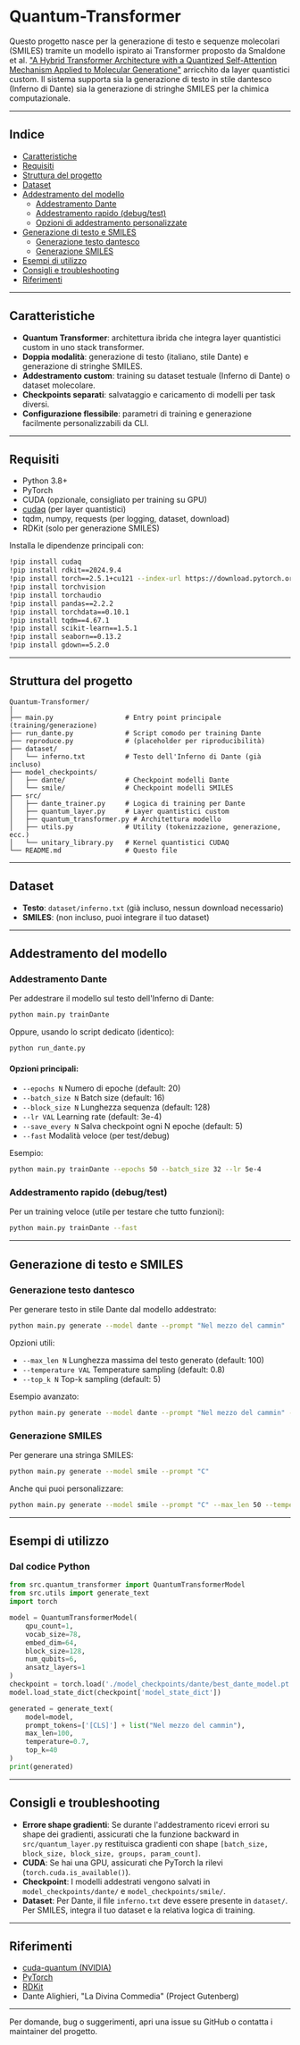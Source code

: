 # Quantum-Transformer

Questo progetto nasce per la generazione di testo e sequenze molecolari (SMILES) tramite un modello ispirato ai Transformer proposto da Smaldone et al. ["A Hybrid Transformer Architecture with a Quantized Self-Attention Mechanism Applied to Molecular Generatione"](https://arxiv.org/pdf/2502.19214) arricchito da layer quantistici custom. Il sistema supporta sia la generazione di testo in stile dantesco (Inferno di Dante) sia la generazione di stringhe SMILES per la chimica computazionale.

---

## Indice
- [Caratteristiche](#caratteristiche)
- [Requisiti](#requisiti)
- [Struttura del progetto](#struttura-del-progetto)
- [Dataset](#dataset)
- [Addestramento del modello](#addestramento-del-modello)
  - [Addestramento Dante](#addestramento-dante)
  - [Addestramento rapido (debug/test)](#addestramento-rapido-debugtest)
  - [Opzioni di addestramento personalizzate](#opzioni-di-addestramento-personalizzate)
- [Generazione di testo e SMILES](#generazione-di-testo-e-smiles)
  - [Generazione testo dantesco](#generazione-testo-dantesco)
  - [Generazione SMILES](#generazione-smiles)
- [Esempi di utilizzo](#esempi-di-utilizzo)
- [Consigli e troubleshooting](#consigli-e-troubleshooting)
- [Riferimenti](#riferimenti)

---

## Caratteristiche
- **Quantum Transformer**: architettura ibrida che integra layer quantistici custom in uno stack transformer.
- **Doppia modalità**: generazione di testo (italiano, stile Dante) e generazione di stringhe SMILES.
- **Addestramento custom**: training su dataset testuale (Inferno di Dante) o dataset molecolare.
- **Checkpoints separati**: salvataggio e caricamento di modelli per task diversi.
- **Configurazione flessibile**: parametri di training e generazione facilmente personalizzabili da CLI.

---

## Requisiti
- Python 3.8+
- PyTorch
- CUDA (opzionale, consigliato per training su GPU)
- [cudaq](https://github.com/NVIDIA/cuda-quantum) (per layer quantistici)
- tqdm, numpy, requests (per logging, dataset, download)
- RDKit (solo per generazione SMILES)

Installa le dipendenze principali con:

```bash
!pip install cudaq
!pip install rdkit==2024.9.4
!pip install torch==2.5.1+cu121 --index-url https://download.pytorch.org/whl/cu121
!pip install torchvision
!pip install torchaudio
!pip install pandas==2.2.2
!pip install torchdata==0.10.1
!pip install tqdm==4.67.1
!pip install scikit-learn==1.5.1
!pip install seaborn==0.13.2
!pip install gdown==5.2.0
```

---

## Struttura del progetto

```
Quantum-Transformer/
│
├── main.py                  # Entry point principale (training/generazione)
├── run_dante.py             # Script comodo per training Dante
├── reproduce.py             # (placeholder per riproducibilità)
├── dataset/
│   └── inferno.txt          # Testo dell'Inferno di Dante (già incluso)
├── model_checkpoints/
│   ├── dante/               # Checkpoint modelli Dante
│   └── smile/               # Checkpoint modelli SMILES
├── src/
│   ├── dante_trainer.py     # Logica di training per Dante
│   ├── quantum_layer.py     # Layer quantistici custom
│   ├── quantum_transformer.py # Architettura modello
│   ├── utils.py             # Utility (tokenizzazione, generazione, ecc.)
│   └── unitary_library.py   # Kernel quantistici CUDAQ
└── README.md                # Questo file
```

---

## Dataset
- **Testo**: `dataset/inferno.txt` (già incluso, nessun download necessario)
- **SMILES**: (non incluso, puoi integrare il tuo dataset)

---

## Addestramento del modello

### Addestramento Dante
Per addestrare il modello sul testo dell'Inferno di Dante:

```bash
python main.py trainDante
```

Oppure, usando lo script dedicato (identico):

```bash
python run_dante.py
```

#### Opzioni principali:
- `--epochs N`         Numero di epoche (default: 20)
- `--batch_size N`     Batch size (default: 16)
- `--block_size N`     Lunghezza sequenza (default: 128)
- `--lr VAL`           Learning rate (default: 3e-4)
- `--save_every N`     Salva checkpoint ogni N epoche (default: 5)
- `--fast`             Modalità veloce (per test/debug)

Esempio:

```bash
python main.py trainDante --epochs 50 --batch_size 32 --lr 5e-4
```

### Addestramento rapido (debug/test)
Per un training veloce (utile per testare che tutto funzioni):

```bash
python main.py trainDante --fast
```

---

## Generazione di testo e SMILES

### Generazione testo dantesco
Per generare testo in stile Dante dal modello addestrato:

```bash
python main.py generate --model dante --prompt "Nel mezzo del cammin"
```

Opzioni utili:
- `--max_len N`        Lunghezza massima del testo generato (default: 100)
- `--temperature VAL`  Temperature sampling (default: 0.8)
- `--top_k N`          Top-k sampling (default: 5)

Esempio avanzato:

```bash
python main.py generate --model dante --prompt "Nel mezzo del cammin" --max_len 200 --temperature 0.7 --top_k 40
```

### Generazione SMILES
Per generare una stringa SMILES:

```bash
python main.py generate --model smile --prompt "C"
```

Anche qui puoi personalizzare:

```bash
python main.py generate --model smile --prompt "C" --max_len 50 --temperature 0.8 --top_k 5
```

---

## Esempi di utilizzo

### Dal codice Python

```python
from src.quantum_transformer import QuantumTransformerModel
from src.utils import generate_text
import torch

model = QuantumTransformerModel(
    qpu_count=1,
    vocab_size=78,
    embed_dim=64,
    block_size=128,
    num_qubits=6,
    ansatz_layers=1
)
checkpoint = torch.load('./model_checkpoints/dante/best_dante_model.pt')
model.load_state_dict(checkpoint['model_state_dict'])

generated = generate_text(
    model=model,
    prompt_tokens=['[CLS]'] + list("Nel mezzo del cammin"),
    max_len=100,
    temperature=0.7,
    top_k=40
)
print(generated)
```

---

## Consigli e troubleshooting
- **Errore shape gradienti**: Se durante l'addestramento ricevi errori su shape dei gradienti, assicurati che la funzione backward in `src/quantum_layer.py` restituisca gradienti con shape `[batch_size, block_size, block_size, groups, param_count]`.
- **CUDA**: Se hai una GPU, assicurati che PyTorch la rilevi (`torch.cuda.is_available()`).
- **Checkpoint**: I modelli addestrati vengono salvati in `model_checkpoints/dante/` e `model_checkpoints/smile/`.
- **Dataset**: Per Dante, il file `inferno.txt` deve essere presente in `dataset/`. Per SMILES, integra il tuo dataset e la relativa logica di training.

---

## Riferimenti
- [cuda-quantum (NVIDIA)](https://github.com/NVIDIA/cuda-quantum)
- [PyTorch](https://pytorch.org/)
- [RDKit](https://www.rdkit.org/)
- Dante Alighieri, "La Divina Commedia" (Project Gutenberg)

---

Per domande, bug o suggerimenti, apri una issue su GitHub o contatta i maintainer del progetto.
